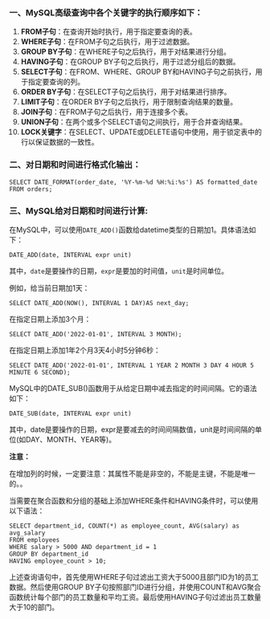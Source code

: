 ### 一、MySQL高级查询中各个关键字的执行顺序如下：

1. **FROM子句**：在查询开始时执行，用于指定要查询的表。
2. **WHERE子句**：在FROM子句之后执行，用于过滤数据。
3. **GROUP BY子句**：在WHERE子句之后执行，用于对结果进行分组。
4. **HAVING子句**：在GROUP BY子句之后执行，用于过滤分组后的数据。
5. **SELECT子句**：在FROM、WHERE、GROUP BY和HAVING子句之前执行，用于指定要查询的列。
6. **ORDER BY子句**：在SELECT子句之后执行，用于对结果进行排序。
7. **LIMIT子句**：在ORDER BY子句之后执行，用于限制查询结果的数量。
8. **JOIN子句**：在FROM子句之后执行，用于连接多个表。
9. **UNION子句**：在两个或多个SELECT语句之间执行，用于合并查询结果。
10. **LOCK关键字**：在SELECT、UPDATE或DELETE语句中使用，用于锁定表中的行以保证数据的一致性。

### 二、对日期和时间进行格式化输出：

```mysql
SELECT DATE_FORMAT(order_date, '%Y-%m-%d %H:%i:%s') AS formatted_date FROM orders;
```

### 三、MySQL给对日期和时间进行计算:

在MySQL中，可以使用`DATE_ADD()`函数给datetime类型的日期加1。具体语法如下：

```mysql
DATE_ADD(date, INTERVAL expr unit)
```

其中，`date`是要操作的日期，`expr`是要加的时间值，`unit`是时间单位。

例如，给当前日期加1天：

```mysql
SELECT DATE_ADD(NOW(), INTERVAL 1 DAY)AS next_day;
```

在指定日期上添加3个月：

```mysql
SELECT DATE_ADD('2022-01-01', INTERVAL 3 MONTH);
```

在指定日期上添加1年2个月3天4小时5分钟6秒：

```mysql
SELECT DATE_ADD('2022-01-01', INTERVAL 1 YEAR 2 MONTH 3 DAY 4 HOUR 5 MINUTE 6 SECOND);
```

MySQL中的DATE_SUB()函数用于从给定日期中减去指定的时间间隔。它的语法如下：

```mysql
DATE_SUB(date, INTERVAL expr unit)
```

其中，date是要操作的日期，expr是要减去的时间间隔数值，unit是时间间隔的单位(如DAY、MONTH、YEAR等)。

**注意：**

​		在增加列的时候，一定要注意：其属性不能是非空的，不能是主键，不能是唯一的。。

当需要在聚合函数和分组的基础上添加WHERE条件和HAVING条件时，可以使用以下语法：

```mysql
SELECT department_id, COUNT(*) as employee_count, AVG(salary) as avg_salary
FROM employees
WHERE salary > 5000 AND department_id = 1
GROUP BY department_id
HAVING employee_count > 10;
```

​		上述查询语句中，首先使用WHERE子句过滤出工资大于5000且部门ID为1的员工数据。然后使用GROUP BY子句按照部门ID进行分组，并使用COUNT和AVG聚合函数统计每个部门的员工数量和平均工资。最后使用HAVING子句过滤出员工数量大于10的部门。











